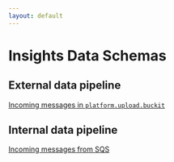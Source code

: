 ```yaml
---
layout: default
---
```

# Insights Data Schemas

## External data pipeline

[Incoming messages in `platform.upload.buckit`](platform_upload_buckit_messages.md)

## Internal data pipeline

[Incoming messages from SQS](incoming_sqs_messages.md)
